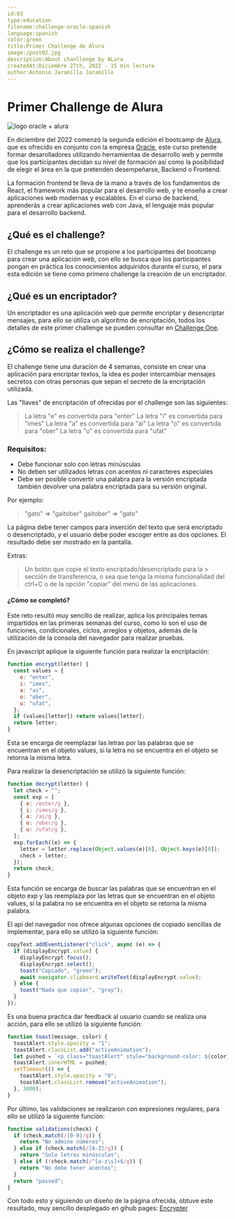 ```yaml
---
id:03
type:education
filename:challenge-oracle-spanish
language:spanish
color:green
title:Primer Challenge de Alura
image:/post02.jpg
description:About chanllenge by ALura
createdAt:Diciembre 27th, 2022 - 15 min lectura
author:Antonio Jaramillo Jaramillo
---
```

# Primer Challenge de Alura
![logo oracle + alura](https://backendblog.fly.dev/post02.jpg)

En diciembre del 2022 comenzó la segunda edición el bootcamp de [Alura](https://app.aluracursos.com), que es ofrecido en conjunto con la empresa [Oracle](www.oracle.com), este curso pretende formar desarolladores utilizando herramientas de desarrollo web y permite que los participantes decidan su nivel de formación así como la posibilidad de elegir el área en la que pretenden desempeñarse, Backend o Frontend.

La formación frontend te lleva de la mano a través de los fundamentos de React, el framework más popular para el desarrollo web, y te enseña a crear aplicaciones web modernas y escalables. En el curso de backend, aprenderás a crear aplicaciones web con Java, el lenguaje más popular para el desarrollo backend.

## ¿Qué es el challenge?
El challenge es un reto que se propone a los participantes del bootcamp para crear una aplicación web, con ello se busca que los participantes pongan en práctica los conocimientos adquiridos durante el curso, el para esta edición se tiene como primero challenge la creación de un encriptador.

## ¿Qué es un encriptador?
Un encriptador es una aplicación web que permite encriptar y desencriptar mensajes, para ello se utiliza un algoritmo de encriptación, todos los detalles de este primer challenge se pueden consultar en [Challenge One](https://www.aluracursos.com/challenges/challenge-one-logica/sprint01-construye-un-encriptador-texto-con-javascript).

## ¿Cómo se realiza el challenge?
El challenge tiene una duración de 4 semanas, consiste en crear una aplicación para encriptar textos, la idea es poder intercambiar mensajes secretos con otras personas que sepan el secreto de la encriptación utilizada.

Las "llaves" de encriptación of ofrecidas por el challenge son las siguientes:

> La letra "e" es convertida para "enter"
> La letra "i" es convertida para "imes"
> La letra "a" es convertida para "ai"
> La letra "o" es convertida para "ober"
> La letra "u" es convertida para "ufat"


### Requisitos:

- Debe funcionar solo con letras minúsculas
- No deben ser utilizados letras con acentos ni caracteres especiales
- Debe ser posible convertir una palabra para la versión encriptada también devolver una palabra encriptada para su versión original.

Por ejemplo:
>"gato" => "gaitober"
> gaitober" => "gato"

La página debe tener campos para
inserción del texto que será encriptado o desencriptado, y el usuario debe poder escoger entre as dos opciones.
El resultado debe ser mostrado en la pantalla.

Extras:
> Un botón que copie el texto encriptado/desencriptado para la > sección de transferencia, o sea que tenga la misma funcionalidad del ctrl+C o de la opción "copiar" del menú de las aplicaciones.

#### ¿Cómo se completó?
Este reto resultó muy sencillo de realizar, aplica los principales temas impartidos en las primeras semanas del curso, como lo son el uso de funciones, condicionales, ciclos, arreglos y objetos, además de la utilización de la consola del navegador para realizar pruebas.

En javascript aplique la siguiente función para realizar la encriptación:

```javascript
function encrypt(letter) {
  const values = {
    e: "enter",
    i: "imes",
    a: "ai",
    o: "ober",
    u: "ufat",
  };
  if (values[letter]) return values[letter];
  return letter;
}
```
Esta se encarga de reemplazar las letras por las palabras que se encuentran en el objeto values, si la letra no se encuentra en el objeto se retorna la misma letra.

Para realizar la desencriptación se utilizó la siguiente función:



```javascript
function decrypt(letter) {
  let check = "";
  const exp = [
    { e: /enter/g },
    { i: /imes/g },
    { a: /ai/g },
    { o: /ober/g },
    { u: /ufat/g },
  ];
  exp.forEach((e) => {
    letter = letter.replace(Object.values(e)[0], Object.keys(e)[0]);
    check = letter;
  });
  return check;
}
```
Esta función se encarga de buscar las palabras que se encuentran en el objeto exp y las reemplaza por las letras que se encuentran en el objeto values, si la palabra no se encuentra en el objeto se retorna la misma palabra.

El api del navegador nos ofrece algunas opciones de copiado sencillas de implementar, para ello se utilizó la siguiente función:

```javascript
copyText.addEventListener("click", async (e) => {
  if (displayEncrypt.value) {
    displayEncrypt.focus();
    displayEncrypt.select();
    toast("Copiado", "green");
    await navigator.clipboard.writeText(displayEncrypt.value);
  } else {
    toast("Nada que copiar", "gray");
  }
});
```

Es una buena practica dar feedback al usuario cuando se realiza una acción, para ello se utilizó la siguiente función:

```javascript
function toast(message, color) {
  toastAlert.style.opacity = "1";
  toastAlert.classList.add("activeAnimation");
  let pushed = `<p class="toastAlert" style="background-color: ${color};">${message}</p>`;
  toastAlert.innerHTML = pushed;
  setTimeout(() => {
    toastAlert.style.opacity = "0";
    toastAlert.classList.remove("activeAnimation");
  }, 3000);
}
```
Por último, las validaciones se realizaron con expresiones regulares, para ello se utilizó la siguiente función:

```javascript
function validations(check) {
  if (check.match(/[0-9]/g)) {
    return "No admine números";
  } else if (check.match(/[A-Z]/g)) {
    return "Solo letras minúsculas";
  } else if (!check.match(/^[a-z\s]+$/g)) {
    return "No debe tener acentos";
  }
  return "passed";
}
```

Con todo esto y siguiendo un diseño de la página ofrecida, obtuve este resultado, muy sencillo desplegado en gihub pages: [Encrypter](https://drako9159.github.io/encryptorByDrako/)